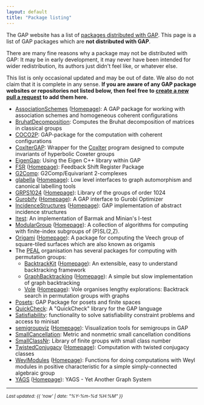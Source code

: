 ```yaml
---
layout: default
title: "Package listing"
---
```

The GAP website has a list of [packages distributed with GAP](https://www.gap-system.org/packages/).
This page is a list of GAP packages which are **not distributed with GAP**.

There are many fine reasons why a package may not be distributed with GAP:
It may be in early development, it may never have been intended for
wider redistribution, its authors just didn't feel like, or whatever else.

This list is only occasional updated and may be out of date. We also do not
claim that it is complete in any sense. **If you are aware of any GAP package
websites or repositories not listed below, then feel free to [create a new
pull a request](https://github.com/gap-packages/gap-packages.github.io/pulls)
to add them here.**


* [AssociationSchemes](https://github.com/jesselansdown/AssociationSchemes) ([Homepage](https://jesselansdown.github.io/AssociationSchemes)): A GAP package for working with association schemes and homogeneous coherent configurations
* [BruhatDecomposition]([https://github.com/danielrademacher/BruhatDecomposition2](https://github.com/gap-packages/BruhatDecomposition)): Computes the Bruhat decomposition of matrices in classical groups
* [COCO2P](https://github.com/chpech/COCO2P): GAP-package for the computation with coherent configurations
* [CoxIterGAP]([https://github.com/rgugliel/CoxIterGAP](https://github.com/gap-packages/CoxIterGAP)): Wrapper for the [CoxIter](https://github.com/rgugliel/CoxIter) program designed to compute invariants of hyperbolic Coxeter groups
* [EigenGap](https://github.com/jesselansdown/EigenGap): Using the Eigen C++ library within GAP
* [FSR](https://github.com/nzidaric/fsr) ([Homepage](https://nzidaric.github.io/fsr)): Feedback Shift Register Package
* [G2Comp](https://github.com/isadofschi/g2comp): G2Comp/Equivariant 2-complexes
* [glabella](https://github.com/nagygp/glabella) ([Homepage](https://nagygp.github.io/glabella)): Low level interfaces to graph automorphism and canonical labelling tools
* [GRPS1024](https://github.com/davidburrell/GRPS1024) ([Homepage](https://davidburrell.github.io/GRPS1024/)): Library of the groups of order 1024
* [Gurobify](https://github.com/jesselansdown/Gurobify) ([Homepage](https://jesselansdown.github.io/Gurobify)): A GAP interface to Gurobi Optimizer
* [IncidenceStructures](https://github.com/nagygp/IncidenceStructures) ([Homepage](https://nagygp.github.io/IncidenceStructures)): GAP implementation of abstract incidence structures
* [Itest](https://github.com/isadofschi/itest): An implementation of Barmak and Minian's I-test
* [ModularGroup](https://github.com/AG-Weitze-Schmithusen/ModularGroup) ([Homepage](https://ag-weitze-schmithusen.github.io/ModularGroup/)): A collection of algorithms for computing with finite-index subgroups of (P)SL(2,Z).
* [Origami](https://github.com/AG-Weitze-Schmithusen/Origami) ([Homepage](https://ag-weitze-schmithusen.github.io/Origami/)): A package for computing the Veech group of square-tiled surfaces which are also known as origamis
* The [PEAL](https://peal.github.io) organisation has several packages for computing with permutation groups:
    * [BacktrackKit](https://github.com/peal/BacktrackKit) ([Homepage](https://peal.github.io/BacktrackKit)): An extensible, easy to understand backtracking framework
    * [GraphBacktracking](https://github.com/peal/GraphBacktracking) ([Homepage](https://peal.github.io/GraphBacktracking)): A simple but slow implementation of graph backtracking
    * [Vole](https://github.com/peal/vole) ([Homepage](https://peal.github.io/vole)): Vole organises lengthy explorations: Backtrack search in permutation groups with graphs
* [Posets](https://github.com/isadofschi/posets): GAP Package for posets and finite spaces
* [QuickCheck](https://github.com/ChrisJefferson/QuickCheck): A "QuickCheck" library for the GAP language
* [Satisfiability](https://github.com/MathieuDutSik/Satisfiability): functionality to solve satisfiability constraint problems and access to minisat
* [semigroupviz](https://github.com/nathancarter/semigroupviz) ([Homepage](https://nathancarter.github.io/semigroupviz)): Visualization tools for semigroups in GAP
* [SmallCancellation](https://github.com/isadofschi/smallcancellation): Metric and nonmetric small cancellation conditions
* [SmallClassNr](https://github.com/stertooy/SmallClassNr): Library of finite groups with small class number
* [TwistedConjugacy](https://github.com/sTertooy/TwistedConjugacy) ([Homepage](https://stertooy.github.io/TwistedConjugacy)): Computation with twisted conjugacy classes
* [WeylModules](https://github.com/srdoty/WeylModulesNew) ([Homepage](https://srdoty.github.io/WeylModulesNew/)): Functions for doing computations with Weyl modules in positive characteristic for a simple simply-connected algebraic group
* [YAGS](https://github.com/yags/yags) ([Homepage](http://xamanek.izt.uam.mx/yags)): YAGS - Yet Another Graph System

---

<small><em>Last updated: {{ 'now' | date: "%Y-%m-%d %H:%M" }}</em></small>
